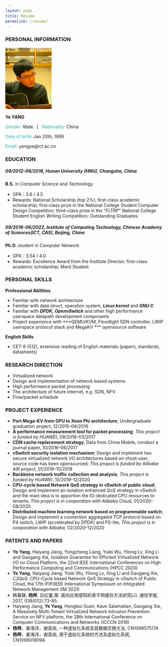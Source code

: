 ```yaml
---
layout: page
title: Resume
permalink: /resume/
---
```


### **PERSONAL INFORMATION**
<img class="profile-picture" src="/static/img/me.jpg">

**Ye YANG**

<p><font color="#20B2AA">Gender:&nbsp;</font>Male&nbsp;&nbsp;&nbsp;|&nbsp;&nbsp;&nbsp;<font color="#20B2AA">Nationality:&nbsp;</font>China</p>

<p><font color="#20B2AA">Date of birth:&nbsp;</font>Jan 20th,&nbsp;1995</p>

<p><font color="#20B2AA">Email: </font>yangye@ict.ac.cn</p>

### **EDUCATION**

##### **09/2012–06/2016, Hunan University (HNU), Changsha, China**
**B.S.** in Computer Science and Technology
* GPA：3.6 / 4.5
* Rewards: National Scholarship (top 2%); first-class academic scholarship; first-class prize in the National College Student Computer Design Competition; third-class prize in the "FLTRP" National College Student English Writing Competition; Outstanding Graduates

##### **09/2016-06/2022, Institute of Computing Technology, Chinese Academy of Sciences(ICT, CAS), Beijing, China**
**Ph.D.** student in Computer Network
* GPA：3.54 / 4.0
* Rewards: Excellence Award from the Institute Director; first-class academic scholarship; Merit Student

<!--
&nbsp;|&nbsp;|&nbsp;
-----|-------|---------
09/2016-Present | **Ph.D.** student in Computer Network | Institute of Computing Technology (**ICT**), Chinese Academy of Sciences, China
09/2012–06/2016 | **B.S.** in Computer Science and Technology | Hunan University (**HNU**), China
-->

### **PERSONAL SKILLS**

**Professional Abilities**  

* Familiar with network architecture  
* Familiar with data struct, operation system, ***Linux kernel*** and ***GNU C***
* Familiar with ***DPDK, OpenvSwitch*** and other high performance userspace datapath development components
* Project experience with ***QEMU/KVM, Floodlight SDN controller, LWIP userspace protocol stack and MegaKV *** opensource software  

**English Skills**  
* CET-6 (512), extensive reading of English materials (papers, standards, datasheets)

### **RESEARCH DIRECTION**

* Virtualized network
* Design and implementation of network based systems
* High performance packet processing
* The architecture of future internet, e.g. SDN, NFV.
* Flow/packet schedule

### **PROJECT EXPERIENCE**

* **Port Mega-KV from GPU to Xeon Phi architecture**; Undergraduate graduation project, 12/2015–06/2016
* **A performance measurement tool for packet processing**; *This project is funded by HUAWEI*, 09/2016–03/2017
* **CDN cache replacement strategy**; Data from China Mobile, conduct a journal paper, 10/2016–06/2017
* **vSwitch security isolation mechanism**; Design and implement two secure virtualized network I/O architectures based on vhost-user, source code has been opensourced; *This project is funded by Alibaba AIR project*, 01/2018–10/2018
* **Backbone network traffic collection and analysis**; *This project is funded by HUAWEI*, 10/2019–12/2020
* **CPU-cycle based Network QoS strategy in vSwitch of public cloud**; Design and implement an isolation enhanced QoS strategy in vSwitch and the main idea is to apportion the IO-dedicated CPU resources to tenants; *This project is in cooperation with Alibaba Cloud*, 01/2020–08/2020
* **Distributed machine learning network based on programmable switch**; Design and implement a connection aggregated TCP protocol based on P4 switch, LWIP (accelerated by DPDK) and PS-lite; *This project is in cooperation with Alibaba*, 02/2020–12/2020

### **PATENTS AND PAPERS**
* **Ye Yang**, Haiyang Jiang, Yongzheng Liang, Yulei Wu, Yilong Lv, Xing Li and Gaogang Xie, Isolation Guarantee for Efficient Virtualized Network I/O on Cloud Platform, the 22nd IEEE International Conferences on High Performance Computing and Communications (HPCC 2020)
* **Ye Yang**, Haiyang Jiang, Yulei Wu, Yilong Lv, Xing Li and Gaogang Xie, C2QoS: CPU-Cycle based Network QoS Strategy in vSwitch of Public Cloud, the 17th IFIP/IEEE International Symposium on Integrated Network Management (IM 2021)
* 韩春静, **杨晔**, 吕红蕾,等. 面向应用感知的骨干网缓存方法研究[J]. 通信学报, 2017, 038(012):73-85.
* Haiyang Jiang, **Ye Yang**, Hongtao Guan, Kave Salamatian, Gaogang Xie, A Massively Multi-Tenant Virtualized Network Intrusion Prevention Service on NFV platform, the 28th International Conference on Computer Communications and Networks (ICCCN 2019)
* **杨晔**，姜海洋，谢高岗, 一种虚拟化系统及其数据交换方法, CN109857517A
* **杨晔**，姜海洋，谢高岗, 用于虚拟化系统的方法及虚拟化系统, CN109901909A